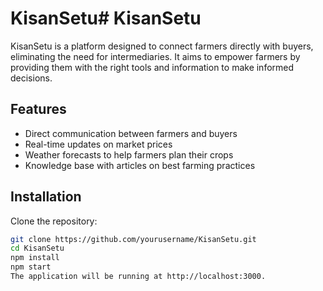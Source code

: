 # KisanSetu# KisanSetu

KisanSetu is a platform designed to connect farmers directly with buyers, eliminating the need for intermediaries. It aims to empower farmers by providing them with the right tools and information to make informed decisions.

## Features

- Direct communication between farmers and buyers
- Real-time updates on market prices
- Weather forecasts to help farmers plan their crops
- Knowledge base with articles on best farming practices

## Installation

Clone the repository:

```bash
git clone https://github.com/yourusername/KisanSetu.git
cd KisanSetu
npm install
npm start
The application will be running at http://localhost:3000.


